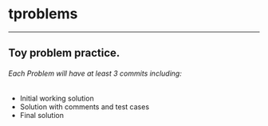 # tproblems
---
## Toy problem practice.

###### Each Problem will have at least 3 commits including:

- Initial working solution
- Solution with comments and test cases
- Final solution

